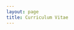 ```yaml
---
layout: page
title: Curriculum Vitae
---
```


<object data="https://SyxtonPrime.github.io/Angus_Gruen_CV_2022.pdf#toolbar=0" width="1000" height="1000" type='application/pdf'/> </object>
